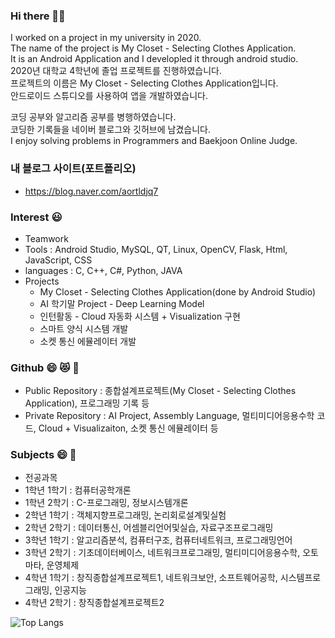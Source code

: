 ### Hi there 👋:smile:
 I worked on a project in my university in 2020.  
 The name of the project is My Closet - Selecting Clothes Application.  
 It is an Android Application and I developled it through android studio.  
 2020년 대학교 4학년에 졸업 프로젝트를 진행하였습니다.  
 프로젝트의 이름은 My Closet - Selecting Clothes Application입니다.  
 안드로이드 스튜디오를 사용하여 앱을 개발하였습니다.

 코딩 공부와 알고리즘 공부를 병행하였습니다.  
 코딩한 기록들을 네이버 블로그와 깃허브에 남겼습니다.  
 I enjoy solving problems in Programmers and Baekjoon Online Judge.  
 <!--Programmers와 백준 온라인 저지에 있는 코딩 문제들을 푸는 것을 좋아합니다. -->
 ### 내 블로그 사이트(포트폴리오) 
 * https://blog.naver.com/aortldjq7
 ### Interest :smiley:
 * Teamwork
 * Tools : Android Studio, MySQL, QT, Linux, OpenCV, Flask, Html, JavaScript, CSS
 * languages : C, C++, C#, Python, JAVA
 * Projects
    * My Closet - Selecting Clothes Application(done by Android Studio)
    * AI 학기말 Project - Deep Learning Model
    * 인턴활동 - Cloud 자동화 시스템 + Visualization 구현
    * 스마트 양식 시스템 개발
    * 소켓 통신 에뮬레이터 개발
    
 ### Github 😄 😻 💙
* Public Repository : 종합설계프로젝트(My Closet - Selecting Clothes Application), 프로그래밍 기록 등
* Private Repository : AI Project, Assembly Language, 멀티미디어응용수학 코드, Cloud + Visualizaiton, 소켓 통신 에뮬레이터 등

### Subjects 😄 💙
 * 전공과목
 * 1학년 1학기 : 컴퓨터공학개론
 * 1학년 2학기 : C-프로그래밍, 정보시스템개론
 * 2학년 1학기 : 객체지향프로그래밍, 논리회로설계및실험
 * 2학년 2학기 : 데이터통신, 어셈블리언어및실습, 자료구조프로그래밍
 * 3학년 1학기 : 알고리즘분석, 컴퓨터구조, 컴퓨터네트워크, 프로그래밍언어
 * 3학년 2학기 : 기초데이터베이스, 네트워크프로그래밍, 멀티미디어응용수학, 오토마타, 운영체제
 * 4학년 1학기 : 창직종합설계프로젝트1, 네트워크보안, 소프트웨어공학, 시스템프로그래밍, 인공지능
 * 4학년 2학기 : 창직종합설계프로젝트2

 ![Top Langs](https://github-readme-stats.vercel.app/api/top-langs/?username=sponge77&layout=compact)



<!--
**sponge77/sponge77** is a ✨ _special_ ✨ repository because its `README.md` (this file) appears on your GitHub profile.

Here are some ideas to get you started:

- 🔭 I’m currently working on ...
- 🌱 I’m currently learning ...
- 👯 I’m looking to collaborate on ...
- 🤔 I’m looking for help with ...
- 💬 Ask me about ...
- 📫 How to reach me: ...
- 😄 Pronouns: ...
- ⚡ Fun fact: ...
-->
